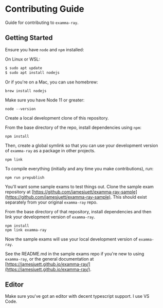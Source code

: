 # Contributing Guide

Guide for contributing to `examma-ray`.

## Getting Started

Ensure you have `node` and `npm` installed:

On Linux or WSL:

```bash
$ sudo apt update
$ sudo apt install nodejs
```

Or if you're on a Mac, you can use homebrew:

```console
brew install nodejs
```

Make sure you have Node 11 or greater:

```console
node --version
```

Create a local development clone of this repository.

From the base directory of the repo, install dependencies using `npm`:

```console
npm install
```

Then, create a global symlink so that you can use your development version of `examma-ray` as a package in other projects.

```console
npm link
```

To compile everything (initially and any time you make contributions), run:

```console
npm run prepublish
```

You'll want some sample exams to test things out. Clone the sample exam repository at [https://github.com/jamesjuett/examma-ray-sample](https://github.com/jamesjuett/examma-ray-sample). This should exist separately from your original `examma-ray` repo.

From the base directory of that repository, install dependencies and then link your development version of `examma-ray`.

```console
npm install
npm link examma-ray
```

Now the sample exams will use your local development version of `examma-ray`.

See the README.md in the sample exams repo if you're new to using `examma-ray`, or the general documentation at [https://jamesjuett.github.io/examma-ray/](https://jamesjuett.github.io/examma-ray/).

## Editor

Make sure you've got an editor with decent typescript support. I use VS Code.

